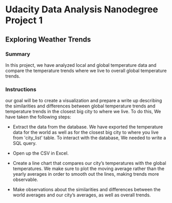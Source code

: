 # Udacity Data Analysis Nanodegree Project 1
## Exploring Weather Trends

### Summary
In this project, we have analyzed local and global temperature data and compare the temperature trends where we live to overall global temperature trends.

### Instructions
our goal will be to create a visualization and prepare a write up describing the similarities and differences between global temperature trends and temperature trends in the closest big city to where we live. To do this, We have taken the following steps:

- Extract the data from the database. We have exported the temperature data for the world as well as for the closest big city to where you live from 'city_list' table. To interact with the database, We needed to write a SQL query.

- Open up the CSV in Excel.

- Create a line chart that compares our city’s temperatures with the global temperatures. We make sure to plot the moving average rather than the yearly averages in order to smooth out the lines, making trends more observable.

- Make observations about the similarities and differences between the world averages and our city’s averages, as well as overall trends.
